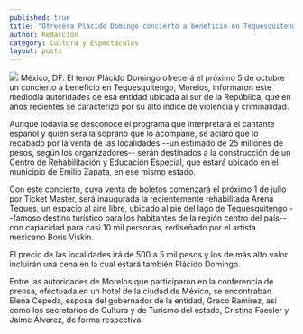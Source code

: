 ```yaml
---
published: true
title: "Ofrecéra Plácido Domingo concierto a beneficio en Tequesquitengo, Morelos"
author: Redacción
category: Cultura y Espectáculos
layout: posts
---
```


![](http://i.imgur.com/an9sv8Hm.jpg)
México, DF. El tenor Plácido Domingo ofrecerá el próximo 5 de octubre un concierto a beneficio en Tequesquitengo, Morelos, informaron este mediodía autoridades de esa entidad ubicada al sur de la República, que en años recientes se caracterizó por su alto índice de violencia y criminalidad.

Aunque todavía se desconoce el programa que interpretará el cantante español y quién será la soprano que lo acompañe, se aclaró que lo recabado por la venta de las localidades --un estimado de 25 millones de pesos, según los organizadores-- serán destinados a la construcción de un Centro de Rehabilitación y Educación Especial, que estará ubicado en el municipio de Emilio Zapata, en ese mismo estado.

Con este concierto, cuya venta de boletos comenzará el próximo 1 de julio por Ticket Master, será inaugurada la recientemente rehabilitada Arena Teques, un espacio al aire libre, ubicado al pie del lago de Tequesquitengo --famoso destino turístico para los habitantes de la región centro del país-- con capacidad para casi 10 mil personas, rediseñado por el artista mexicano Boris Viskin.

El precio de las localidades irá de 500 a 5 mil pesos y los de más alto valor incluirán una cena en la cual estará también Plácido Domingo.

Entre las autoridades de Morelos que participaron en la conferencia de prensa, efectuada en un hotel de la ciudad de México, se encontraban Elena Cepeda, esposa del gobernador de la entidad, Graco Ramírez, así como los secretarios de Cultura y de Turismo del estado, Cristina Faesler y Jaime Álvarez, de forma respectiva.
